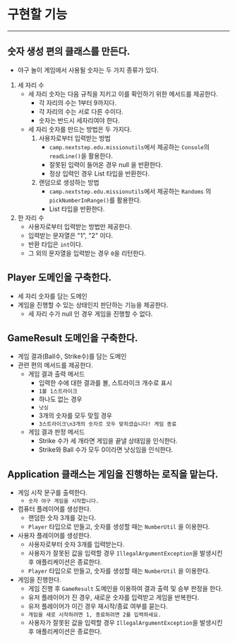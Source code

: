 # 구현할 기능

---
## 숫자 생성 편의 클래스를 만든다.
- 야구 놀이 게임에서 사용될 숫자는 두 가지 종류가 있다.
1. 세 자리 수
   - 세 자리 숫자는 다음 규칙을 지키고 이를 확인하기 위한 메서드를 제공한다.
       - 각 자리의 수는 1부터 9까지다.
       - 각 자리의 수는 서로 다른 수이다.
       - 숫자는 반드시 세자리여야 한다.
   - 세 자리 숫자를 만드는 방법은 두 가지다.
       1. 사용자로부터 입력받는 방법
           - `camp.nextstep.edu.missionutils`에서 제공하는 `Console`의  `readLine()`을 활용한다.
           - 잘못된 입력이 들어온 경우 null 을 반환한다.
           - 정상 입력인 경우 List<Integer> 타입을 반환한다.
       2. 랜덤으로 생성하는 방법
           - `camp.nextstep.edu.missionutils`에서 제공하는 `Randoms` 의 `pickNumberInRange()`를 활용한다.
           - List<Integer> 타입을 반환한다.
2. 한 자리 수 
   - 사용자로부터 입력받는 방법만 제공한다.
   - 입력받는 문자열은 "1", "2" 이다.
   - 반환 타입은 `int`이다.
   - 그 외의 문자열을 입력받는 경우 `0`을 리턴한다. 

## Player 도메인을 구축한다.
- 세 자리 숫자를 담는 도메인
- 게임을 진행할 수 있는 상태인지 판단하는 기능을 제공한다.
    - 세 자리 수가 null 인 경우 게임을 진행할 수 없다.

## GameResult 도메인을 구축한다.
- 게임 결과(Ball수, Strike수)를 담는 도메인
- 관련 편의 메서드를 제공한다.
    - 게임 결과 출력 메서드
        - 입력한 수에 대한 결과를 볼, 스트라이크 개수로 표시
        - `1볼 1스트라이크`
        - 하나도 없는 경우
        - `낫싱`
        - 3개의 숫자를 모두 맞힐 경우
        - `3스트라이크\n3개의 숫자르 모두 맞히셨습니다! 게임 종료`
    - 게임 결과 판정 메서드
        - Strike 수가 세 개라면 게임을 끝낼 상태임을 인식한다.
        - Strike와 Ball 수가 모두 0이라면 낫싱임을 인식한다.


## Application 클래스는 게임을 진행하는 로직을 맡는다.
- 게임 시작 문구를 출력한다.
    - `숫자 야구 게임을 시작합니다.`
- 컴퓨터 플레이어를 생성한다.
    - 랜덤한 숫자 3개를 갖는다.
    -  `Player` 타입으로 만들고, 숫자를 생성할 때는 `NumberUtil` 을 이용한다.
- 사용자 플레이어를 생성한다.
    - 사용자로부터 숫자 3개를 입력받는다.
    - 사용자가 잘못된 값을 입력할 경우 `IllegalArgumentException`을 발생시킨 후 애플리케이션은 종료한다.
    -   `Player` 타입으로 만들고, 숫자를 생성할 때는 `NumberUtil` 을 이용한다.
- 게임을 진행한다.
    - 게임 진행 후 `GameResult` 도메인을 이용하여 결과 출력 및 승부 판정을 한다.
    - 유저 플레이어가 진 경우, 새로운 숫자를 입력받고 게임을 반복한다.
    - 유저 플레이어가 이긴 경우 재시작/종료 여부를 묻는다.
    - `게임을 새로 시작하려면 1, 종료하려면 2를 입력하세요.`
    - 사용자가 잘못된 값을 입력할 경우 `IllegalArgumentException`을 발생시킨 후 애플리케이션은 종료한다.